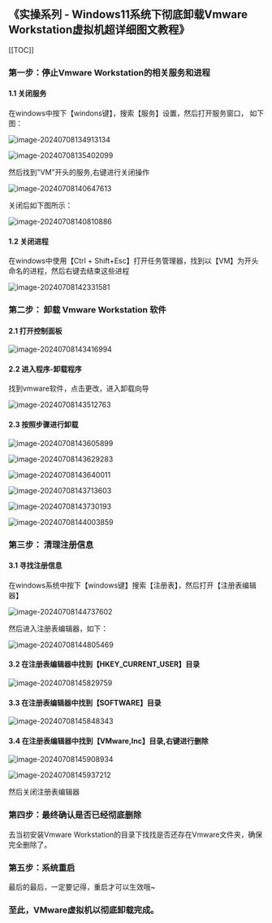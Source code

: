 ## 《实操系列 - Windows11系统下彻底卸载Vmware Workstation虚拟机超详细图文教程》

[[TOC]]

### 第一步：停止Vmware Workstation的相关服务和进程

#### 1.1 关闭服务

在windows中按下【windons键】，搜索【服务】设置，然后打开服务窗口， 如下图：

![image-20240708134913134](../../.vuepress/public/images/image-20240708134913134.png)

![image-20240708135402099](../../.vuepress/public/images/image-20240708135402099.png)

然后找到"VM"开头的服务,右键进行关闭操作

![image-20240708140647613](../../.vuepress/public/images/image-20240708140647613.png)

关闭后如下图所示：

![image-20240708140810886](../../.vuepress/public/images/image-20240708140810886.png)

#### 1.2 关闭进程 

在windows中使用【Ctrl + Shift+Esc】打开任务管理器，找到以【VM】为开头命名的进程，然后右键去结束这些进程

![image-20240708142331581](../../.vuepress/public/images/image-20240708142331581.png)

### 第二步： 卸载 Vmware Workstation 软件

#### 2.1 打开控制面板

![image-20240708143416994](../../.vuepress/public/images/image-20240708143416994.png)

#### 2.2 进入程序-卸载程序

找到vmware软件，点击更改，进入卸载向导

![image-20240708143512763](../../.vuepress/public/images/image-20240708143512763.png)

#### 2.3 按照步骤进行卸载

![image-20240708143605899](../../.vuepress/public/images/image-20240708143605899.png)

![image-20240708143629283](../../.vuepress/public/images/image-20240708143629283.png)

![image-20240708143640011](../../.vuepress/public/images/image-20240708143640011.png)

![image-20240708143713603](../../.vuepress/public/images/image-20240708143713603.png)

![image-20240708143730193](../../.vuepress/public/images/image-20240708143730193.png)

![image-20240708144003859](../../.vuepress/public/images/image-20240708144003859.png)

### 第三步： 清理注册信息

#### 3.1 寻找注册信息

在windows系统中按下【windows键】搜索【注册表】，然后打开【注册表编辑器】

![image-20240708144737602](../../.vuepress/public/images/image-20240708144737602.png)

然后进入注册表编辑器，如下：

![image-20240708144805469](../../.vuepress/public/images/image-20240708144805469.png)

#### 3.2 在注册表编辑器中找到【HKEY_CURRENT_USER】目录

![image-20240708145829759](../../.vuepress/public/images/image-20240708145829759.png)

#### 3.3 在注册表编辑器中找到【SOFTWARE】目录

![image-20240708145848343](../../.vuepress/public/images/image-20240708145848343.png)

#### 3.4 在注册表编辑器中找到【VMware,Inc】目录,右键进行删除

![image-20240708145908934](../../.vuepress/public/images/image-20240708145908934.png)

![image-20240708145937212](../../.vuepress/public/images/image-20240708145937212.png)

然后关闭注册表编辑器

### 第四步：最终确认是否已经彻底删除

去当初安装Vmware Workstation的目录下找找是否还存在Vmware文件夹，确保完全删除了。

### 第五步：系统重启

最后的最后，一定要记得，重启才可以生效哦~

### 至此，VMware虚拟机以彻底卸载完成。

